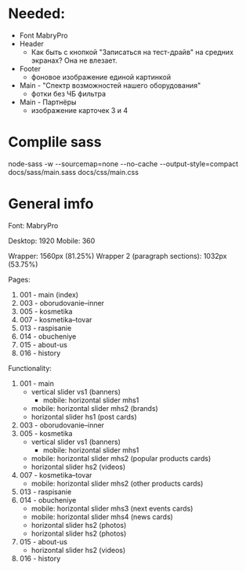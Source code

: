 # Needed:

- Font MabryPro
- Header
	- Как быть с кнопкой "Записаться на тест-драйв" на средних экранах? Она не влезает.
- Footer
	- фоновое изображение единой картинкой
- Main - "Спектр возможностей нашего оборудования"
	- фотки без ЧБ фильтра
- Main - Партнёры
	- изображение карточек 3 и 4

# Complile sass

node-sass -w --sourcemap=none --no-cache --output-style=compact docs/sass/main.sass docs/css/main.css

# General imfo

Font: MabryPro

Desktop: 1920
Mobile: 360

Wrapper: 1560px (81.25%)
Wrapper 2 (paragraph sections): 1032px (53.75%)

Pages:
1. 001 - main (index)
2. 003 - oborudovanie–inner
3. 005 - kosmetika
4. 007 - kosmetika–tovar
5. 013 - raspisanie
6. 014 - obucheniye
7. 015 - about-us
8. 016 - history

Functionality:
1. 001 - main
	- vertical slider vs1 (banners)
		- mobile: horizontal slider mhs1
	- mobile: horizontal slider mhs2 (brands)
	- horizontal slider hs1 (post cards)
2. 003 - oborudovanie–inner
3. 005 - kosmetika
	- vertical slider vs1 (banners)
		- mobile: horizontal slider mhs1
	- mobile: horizontal slider mhs2 (popular products cards)
	- horizontal slider hs2 (videos)
4. 007 - kosmetika–tovar
	- mobile: horizontal slider mhs2 (other products cards)
5. 013 - raspisanie
6. 014 - obucheniye
	- mobile: horizontal slider mhs3 (next events cards)
	- mobile: horizontal slider mhs4 (news cards)
	- horizontal slider hs2 (photos)
	- horizontal slider hs2 (photos)
7. 015 - about-us
	- horizontal slider hs2 (videos)
8. 016 - history